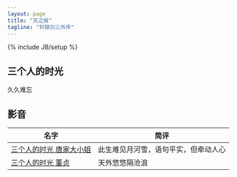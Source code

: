 ```yaml
---
layout: page
title: "天之痕"
tagline: "轩辕剑三外传"
---
```

{% include JB/setup %}


## 三个人的时光

久久难忘


## 影音

| 名字 | 简评 |
| ---- | ---- |
| [三个人的时光 唐家大小姐](http://v.youku.com/v_show/id_XMjEzMDIyMA==.html) | 此生难见月河雪，语句平实，但牵动人心
| [三个人的时光 董贞](http://www.tudou.com/programs/view/G-YGnRI7oBw/) | 天外悠悠隔沧浪
